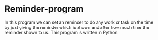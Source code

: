 # Reminder-program
In this program we can set an reminder to do any work or task on the time by just giving the reminder which is shown and after how much time the reminder shown to us. This program is written in Python.
